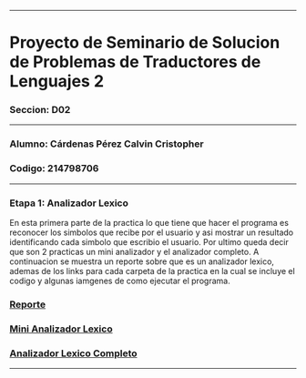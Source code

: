 __________________________________________________________________________________
# Proyecto de Seminario de Solucion de Problemas de Traductores de Lenguajes 2
### Seccion: D02
__________________________________________________________________________________
### Alumno: Cárdenas Pérez Calvin Cristopher 
### Codigo: 214798706
__________________________________________________________________________________

### Etapa 1: Analizador Lexico
En esta primera parte de la practica lo que tiene que hacer el programa es reconocer los simbolos que recibe por el usuario y asi mostrar un resultado identificando cada simbolo que escribio el usuario. Por ultimo queda decir que son 2 practicas un mini analizador y el analizador completo.
A continuacion se muestra un reporte sobre que es un analizador lexico, ademas de los links para cada carpeta de la practica en la cual se incluye el codigo y algunas iamgenes de como ejecutar el programa.

### [Reporte](Reporte/)


### [Mini Analizador Lexico](MiniAnalizadorLexico/)


### [Analizador Lexico Completo](AnalizadorLexicoCompleto/)
____________________________________________________________________________________
